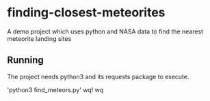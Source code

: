 # finding-closest-meteorites
A demo project which uses python and NASA data to find the nearest meteorite landing sites

## Running

The project needs python3 and its requests package to execute.

'python3 find_meteors.py'
wq!
wq

